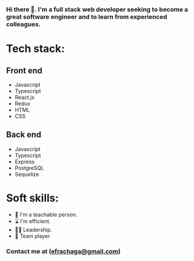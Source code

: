 ### Hi there 👋. I'm a full stack web developer seeking to become a great software engineer and to learn from experienced colleagues.

# Tech stack:

## Front end

* Javascript
* Typescript
* React.js
* Redux
* HTML
* CSS

## Back end

* Javascript
* Typescript
* Express
* PostgreSQL
* Sequelize

# Soft skills:

- 🧠 I'm a teachable person.
- ⌛ I'm efficient.
- 👨‍🏫 Leadership.
- 🤝 Team player.

### Contact me at (efrachaga@gmail.com)
